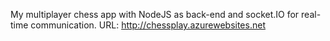 My multiplayer chess app with NodeJS as back-end and socket.IO for real-time communication.
URL: http://chessplay.azurewebsites.net